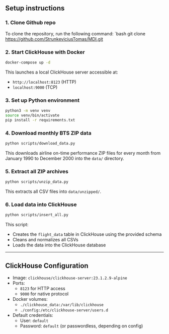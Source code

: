 ## Setup instructions

### 1. Clone Github repo

To clone the repository, run the following command:
`bash
git clone https://github.com/StrunkeviciusTomas/MDI.git

### 2. Start ClickHouse with Docker

```bash
docker-compose up -d
```

This launches a local ClickHouse server accessible at:

- `http://localhost:8123` (HTTP)
- `localhost:9000` (TCP)

### 3. Set up Python environment

```bash
python3 -m venv venv
source venv/bin/activate
pip install -r requirements.txt
```

### 4. Download monthly BTS ZIP data

```bash
python scripts/download_data.py
```

This downloads airline on-time performance ZIP files for every month from January 1990 to December 2000 into the `data/` directory.

### 5. Extract all ZIP archives

```bash
python scripts/unzip_data.py
```

This extracts all CSV files into `data/unzipped/`.

### 6. Load data into ClickHouse

```bash
python scripts/insert_all.py
```

This script:
- Creates the `flight_data` table in ClickHouse using the provided schema
- Cleans and normalizes all CSVs
- Loads the data into the ClickHouse database


---

## ClickHouse Configuration

- Image: `clickhouse/clickhouse-server:23.1.2.9-alpine`
- Ports:
  - `8123` for HTTP access
  - `9000` for native protocol
- Docker volumes:
  - `./clickhouse_data:/var/lib/clickhouse`
  - `./config:/etc/clickhouse-server/users.d`
- Default credentials:
  - User: `default`
  - Password: `default` (or passwordless, depending on config)

